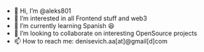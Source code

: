 - 👋 Hi, I’m @aleks801
- 👀 I’m interested in all Frontend stuff and web3
- 🌱 I’m currently learning Spanish 😆
- 💞️ I’m looking to collaborate on interesting OpenSource projects
- 📫 How to reach me: denisevich.aa[at]@gmail[d]com

<!---
aleks801/aleks801 is a ✨ special ✨ repository because its `README.md` (this file) appears on your GitHub profile.
You can click the Preview link to take a look at your changes.
--->
